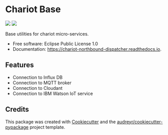 # Chariot Base

<a href="https://pypi.python.org/pypi/chariot-base">
  <img src="https://img.shields.io/pypi/v/chariot-base.svg" /></a>
</a>
<a href="https://chariot-base.readthedocs.io/en/latest/?badge=latest">
  <img src="https://readthedocs.org/projects/chariot-base/badge/?version=latest" /></a>
</a>

Base utilities for chariot micro-services.

* Free software: Eclipse Public License 1.0
* Documentation: https://chariot-northbound-dispatcher.readthedocs.io.

## Features

* Connection to Influx DB
* Connection to MQTT broker
* Connection to Cloudant
* Connection to IBM Watson IoT service

## Credits

This package was created with [Cookiecutter](https://github.com/audreyr/cookiecutter) and the [audreyr/cookiecutter-pypackage](https://github.com/audreyr/cookiecutter-pypackage) project template.
